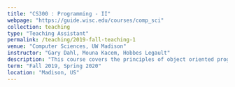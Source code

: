 ```yaml
---
title: "CS300 : Programming - II"
webpage: "https://guide.wisc.edu/courses/comp_sci"
collection: teaching
type: "Teaching Assistant"
permalink: /teaching/2019-fall-teaching-1
venue: "Computer Sciences, UW Madison"
instructor: "Gary Dahl, Mouna Kacem, Hobbes Legault"
description: "This course covers the principles of object oriented programming with a focus on fundamentals of advanced data structures."
term: "Fall 2019, Spring 2020"
location: "Madison, US"
---
```

